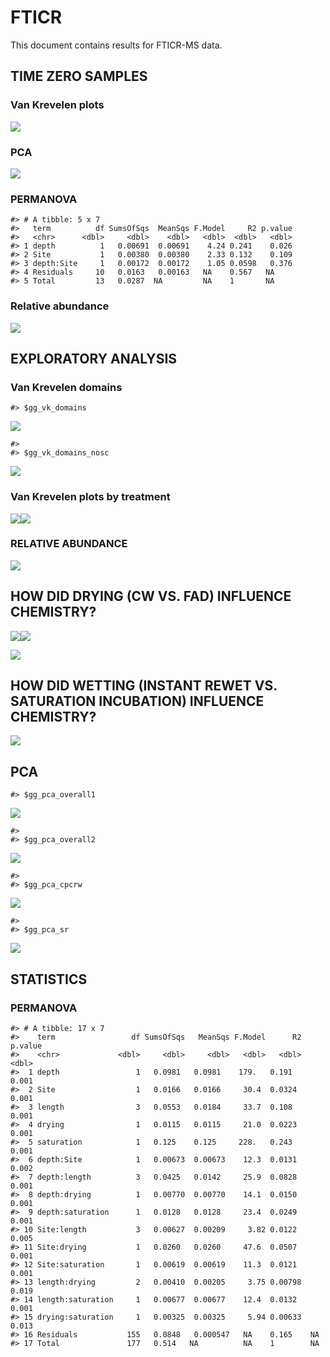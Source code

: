 FTICR
================

This document contains results for FTICR-MS data.

## TIME ZERO SAMPLES

### Van Krevelen plots

![](images-markdown-fticr/vk_tzero-1.png)<!-- -->

### PCA

![](images-markdown-fticr/pca_tzero-1.png)<!-- -->

### PERMANOVA

    #> # A tibble: 5 x 7
    #>   term          df SumsOfSqs  MeanSqs F.Model     R2 p.value
    #>   <chr>      <dbl>     <dbl>    <dbl>   <dbl>  <dbl>   <dbl>
    #> 1 depth          1   0.00691  0.00691    4.24 0.241    0.026
    #> 2 Site           1   0.00380  0.00380    2.33 0.132    0.109
    #> 3 depth:Site     1   0.00172  0.00172    1.05 0.0598   0.376
    #> 4 Residuals     10   0.0163   0.00163   NA    0.567   NA    
    #> 5 Total         13   0.0287  NA         NA    1       NA

### Relative abundance

![](images-markdown-fticr/relabund_tzero-1.png)<!-- -->

## EXPLORATORY ANALYSIS

### Van Krevelen domains

    #> $gg_vk_domains

![](images-markdown-fticr/vk_domains-1.png)<!-- -->

    #> 
    #> $gg_vk_domains_nosc

![](images-markdown-fticr/vk_domains-2.png)<!-- -->

### Van Krevelen plots by treatment

![](images-markdown-fticr/vk_plots-1.png)<!-- -->![](images-markdown-fticr/vk_plots-2.png)<!-- -->

### RELATIVE ABUNDANCE

![](images-markdown-fticr/relabund_barplot-1.png)<!-- -->

## HOW DID DRYING (CW VS. FAD) INFLUENCE CHEMISTRY?

![](images-markdown-fticr/vk_drying-1.png)<!-- -->![](images-markdown-fticr/vk_drying-2.png)<!-- -->

![](images-markdown-fticr/vk_newpeaks_drying-1.png)<!-- -->

## HOW DID WETTING (INSTANT REWET VS. SATURATION INCUBATION) INFLUENCE CHEMISTRY?

![](images-markdown-fticr/vk_newpeaks_saturation-1.png)<!-- -->

## PCA

    #> $gg_pca_overall1

![](images-markdown-fticr/pca-1.png)<!-- -->

    #> 
    #> $gg_pca_overall2

![](images-markdown-fticr/pca-2.png)<!-- -->

    #> 
    #> $gg_pca_cpcrw

![](images-markdown-fticr/pca-3.png)<!-- -->

    #> 
    #> $gg_pca_sr

![](images-markdown-fticr/pca-4.png)<!-- -->

## STATISTICS

### PERMANOVA

    #> # A tibble: 17 x 7
    #>    term                 df SumsOfSqs   MeanSqs F.Model      R2 p.value
    #>    <chr>             <dbl>     <dbl>     <dbl>   <dbl>   <dbl>   <dbl>
    #>  1 depth                 1   0.0981   0.0981    179.   0.191     0.001
    #>  2 Site                  1   0.0166   0.0166     30.4  0.0324    0.001
    #>  3 length                3   0.0553   0.0184     33.7  0.108     0.001
    #>  4 drying                1   0.0115   0.0115     21.0  0.0223    0.001
    #>  5 saturation            1   0.125    0.125     228.   0.243     0.001
    #>  6 depth:Site            1   0.00673  0.00673    12.3  0.0131    0.002
    #>  7 depth:length          3   0.0425   0.0142     25.9  0.0828    0.001
    #>  8 depth:drying          1   0.00770  0.00770    14.1  0.0150    0.001
    #>  9 depth:saturation      1   0.0128   0.0128     23.4  0.0249    0.001
    #> 10 Site:length           3   0.00627  0.00209     3.82 0.0122    0.005
    #> 11 Site:drying           1   0.0260   0.0260     47.6  0.0507    0.001
    #> 12 Site:saturation       1   0.00619  0.00619    11.3  0.0121    0.001
    #> 13 length:drying         2   0.00410  0.00205     3.75 0.00798   0.019
    #> 14 length:saturation     1   0.00677  0.00677    12.4  0.0132    0.001
    #> 15 drying:saturation     1   0.00325  0.00325     5.94 0.00633   0.013
    #> 16 Residuals           155   0.0848   0.000547   NA    0.165    NA    
    #> 17 Total               177   0.514   NA          NA    1        NA
